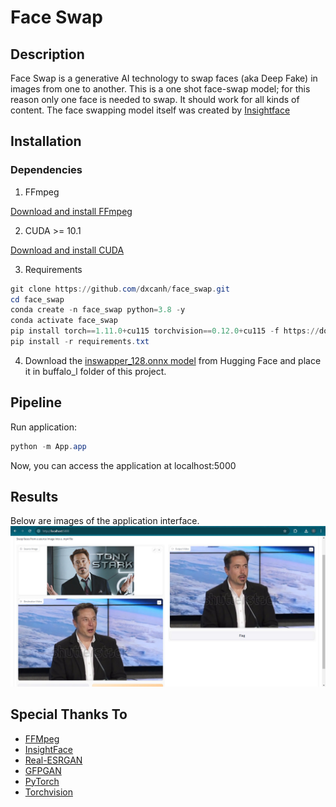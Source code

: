 # Face Swap

## Description

Face Swap is a generative AI technology to swap faces (aka Deep Fake) in images from one to another. This is a one shot face-swap model; for this reason only one face is needed to swap. It should work for all kinds of content. The face swapping model itself was created by [Insightface](https://github.com/deepinsight/insightface)

## Installation

### Dependencies

1. FFmpeg

[Download and install FFmpeg](https://ffmpeg.org/download.html)

2. CUDA >= 10.1

[Download and install CUDA](https://developer.nvidia.com/cuda-10.1-download-archive-base)

3. Requirements

```powershell
git clone https://github.com/dxcanh/face_swap.git
cd face_swap
conda create -n face_swap python=3.8 -y
conda activate face_swap
pip install torch==1.11.0+cu115 torchvision==0.12.0+cu115 -f https://download.pytorch.org/whl/torch_stable.html
pip install -r requirements.txt
```

4. Download the [inswapper_128.onnx model](https://huggingface.co/thebiglaskowski/inswapper_128.onnx/tree/main) from Hugging Face and place it in buffalo_l folder of this project.

## Pipeline
Run application:
```powershell
python -m App.app
```
Now, you can access the application at localhost:5000

## Results
Below are images of the application interface.
![demo](demo/demo.jpg)

## Special Thanks To
- [FFMpeg](https://github.com/FFmpeg/FFmpeg)
- [InsightFace](https://github.com/deepinsight/insightface)
- [Real-ESRGAN](https://github.com/xinntao/Real-ESRGAN)
- [GFPGAN](https://github.com/TencentARC/GFPGAN)
- [PyTorch](https://github.com/pytorch/pytorch)
- [Torchvision](https://github.com/pytorch/pytorch)
